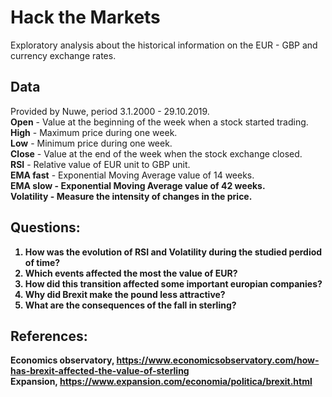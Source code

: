 # Hack the Markets

Exploratory analysis about the historical information on the EUR - GBP and currency exchange rates.

## Data 
Provided by Nuwe, period 3.1.2000 - 29.10.2019.<br>
<b>Open</b> - Value at the beginning of the week when a stock started trading.<br>
<b>High</b> - Maximum price during one week.<br>
<b>Low</b> - Minimum price during one week.<br>
<b>Close</b> - Value at the end of the week when the stock exchange closed.<br>
<b>RSI</b> - Relative value of EUR unit to GBP unit.<br>
<b>EMA fast</b> - Exponential Moving Average value of 14 weeks.<br>
<b>EMA slow - Exponential Moving Average value of 42 weeks.<br>
<b>Volatility</b> - Measure the intensity of changes in the price.<br>

## Questions:
1. How was the evolution of RSI and Volatility during the studied perdiod of time?<br>
2. Which events affected the most the value of EUR?<br>
3. How did this transition affected some important europian companies?<br>
4. Why did Brexit make the pound less attractive?<br>
5. What are the consequences of the fall in sterling?<br>

## References:
Economics observatory, https://www.economicsobservatory.com/how-has-brexit-affected-the-value-of-sterling<br>
Expansion, https://www.expansion.com/economia/politica/brexit.html
